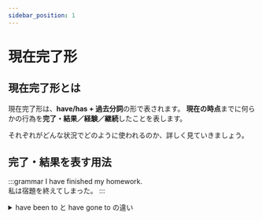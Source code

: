 ```yaml
---
sidebar_position: 1
---
```


# 現在完了形

## 現在完了形とは
現在完了形は、**have/has + 過去分詞**の形で表されます。
**現在の時点**までに何らかの行為を**完了・結果／経験／継続**したことを表します。

それぞれがどんな状況でどのように使われるのか、詳しく見ていきましょう。


## 完了・結果を表す用法

:::grammar
I have finished my homework.   
私は宿題を終えてしまった。
:::


<details>
  <summary>have been to と have gone to の違い</summary>
  <div>
    have been to は**経験**を表し、have gone to は**結果**を表します。
  </div>
</details>